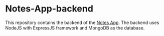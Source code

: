 # Notes-App-backend

This repository contains the backend of the [Notes App](https://github.com/ayushr2345/Notes-App). The backend uses NodeJS with ExpressJS framework and MongoDB as the database.
